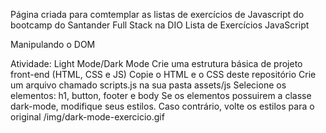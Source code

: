 Página criada para comtemplar as listas de exercícios de Javascript
do bootcamp do Santander Full Stack na DIO
Lista de Exercícios JavaScript



Manipulando o DOM

Atividade: Light Mode/Dark Mode
Crie uma estrutura básica de projeto front-end (HTML, CSS e JS)
Copie o HTML e o CSS deste repositório
Crie um arquivo chamado scripts.js na sua pasta assets/js
Selecione os elementos: h1, button, footer e body
Se os elementos possuirem a classe dark-mode, modifique seus estilos. Caso contrário, volte os estilos para o original
/img/dark-mode-exercicio.gif

